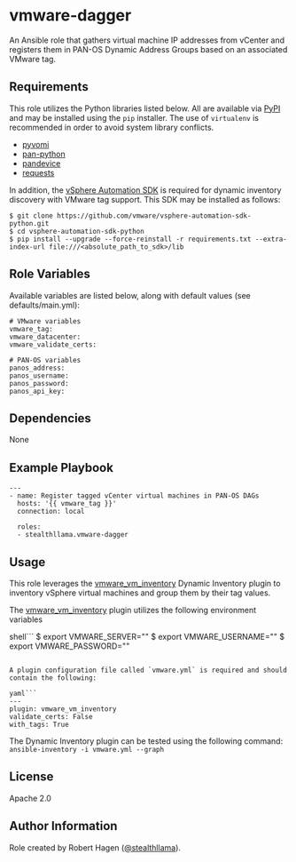 vmware-dagger
=========
An Ansible role that gathers virtual machine IP addresses from vCenter and registers them in PAN-OS Dynamic Address Groups based on an associated VMware tag.
 
Requirements
------------
This role utilizes the Python libraries listed below.  All are available via [PyPI](https://pypi.org) and may be installed using the `pip` installer.  The use of `virtualenv` is recommended in order to avoid system library conflicts.

- [pyvomi](https://pypi.org/project/pyvmomi/)
- [pan-python](https://pypi.org/project/pan-python/)
- [pandevice](https://pypi.org/project/pandevice/)
- [requests](https://pypi.org/project/requests/)

In addition, the [vSphere Automation SDK](https://github.com/vmware/vsphere-automation-sdk-python) is required for dynamic inventory discovery with VMware tag support.  This SDK may be installed as follows:

```
$ git clone https://github.com/vmware/vsphere-automation-sdk-python.git
$ cd vsphere-automation-sdk-python
$ pip install --upgrade --force-reinstall -r requirements.txt --extra-index-url file:///<absolute_path_to_sdk>/lib
```

Role Variables
--------------
Available variables are listed below, along with default values (see defaults/main.yml):

```
# VMware variables
vmware_tag:
vmware_datacenter:
vmware_validate_certs: 

# PAN-OS variables
panos_address:
panos_username: 
panos_password:
panos_api_key:
```

Dependencies
------------
None

Example Playbook
----------------
```
---
- name: Register tagged vCenter virtual machines in PAN-OS DAGs
  hosts: '{{ vmware_tag }}'
  connection: local

  roles:
  - stealthllama.vmware-dagger
```

Usage
-----
This role leverages the [vmware_vm_inventory](https://docs.ansible.com/ansible/latest/plugins/inventory/vmware_vm_inventory.html) Dynamic Inventory plugin to inventory vSphere virtual machines and group them by their tag values.

The [vmware_vm_inventory](https://docs.ansible.com/ansible/latest/plugins/inventory/vmware_vm_inventory.html) plugin utilizes the following environment variables 

shell```
$ export VMWARE_SERVER="<vcenter hostname or ip address>"
$ export VMWARE_USERNAME="<vcenter username>"
$ export VMWARE_PASSWORD="<vcenter password>"
```

A plugin configuration file called `vmware.yml` is required and should contain the following:

yaml```
---
plugin: vmware_vm_inventory
validate_certs: False
with_tags: True
```

The Dynamic Inventory plugin can be tested using the following command: `ansible-inventory -i vmware.yml --graph`

License
-------
Apache 2.0

Author Information
------------------
Role created by Robert Hagen ([@stealthllama](https://github.com/stealthllama)).
